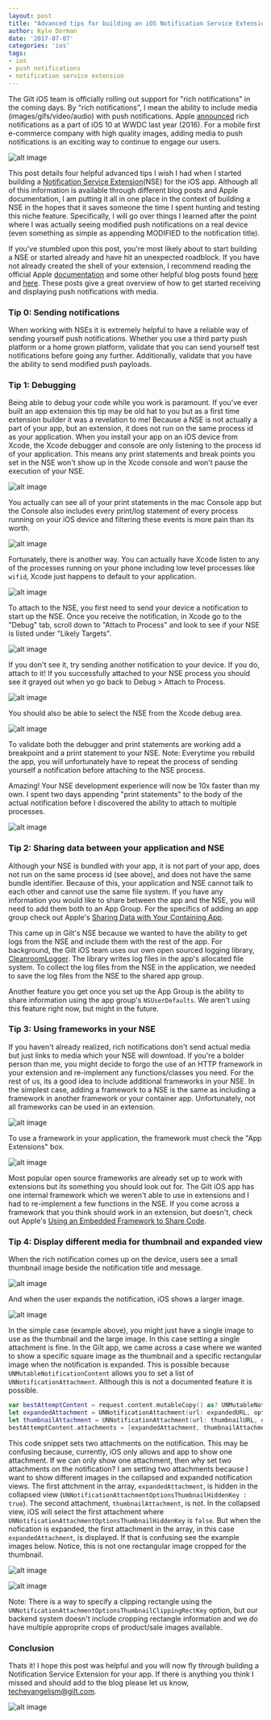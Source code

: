 ```yaml
---
layout: post
title: "Advanced tips for building an iOS Notification Service Extension"
author: Kyle Dorman
date: '2017-07-07'
categories: 'ios'
tags:
- ios
- push notifications
- notification service extension
---
```


[//]: # (Image References)
[attched_process]: /assets/images/notification-service-extension/attached_process.png "Attached to notification process id"
[but_but_but]: /assets/images/notification-service-extension/but_but_but.jpeg "but but but"
[console]: /assets/images/notification-service-extension/console.png "console"
[debug_screen]: /assets/images/notification-service-extension/debug_screen.png "debug screen"
[expanded_notification]: /assets/images/notification-service-extension/expanded_notification.png "expanded notification"
[expanded_notification_diff]: /assets/images/notification-service-extension/expanded_notification_diff.png "expanded notification different than thumbnail"
[frameworks]: /assets/images/notification-service-extension/frameworks.jpg "These aren't the frameworks you are looking for."
[gilt_process]: /assets/images/notification-service-extension/gilt_process.png "gilt process id"
[last_meme]: /assets/images/notification-service-extension/last_meme.png "last meme"
[promise-kit]: /assets/images/notification-service-extension/promise-kit.png "framework for extension"
[say_what]: /assets/images/notification-service-extension/say_what.jpg "say whaaaaaat"
[thumbnail_notification]: /assets/images/notification-service-extension/thumbnail_notification.png "thumbnail notification"
[thumbnail_notification_diff]: /assets/images/notification-service-extension/thumbnail_notification_diff.png "thumbnail notification different than expanded"
[unattached_process]: /assets/images/notification-service-extension/unattached_process.png "Unattached notification process id"

The Gilt iOS team is officially rolling out support for "rich notifications" in the coming days. By "rich notifications", I mean the ability to include media (images/gifs/video/audio) with push notifications. Apple [announced](https://developer.apple.com/videos/play/wwdc2016/708/) rich notifications as a part of iOS 10 at WWDC last year (2016). For a mobile first e-commerce company with high quality images, adding media to push notifications is an exciting way to continue to engage our users. 

![alt image][expanded_notification]

This post details four helpful advanced tips I wish I had when I started building a [Notification Service Extension](https://developer.apple.com/reference/usernotifications/unnotificationserviceextension)(NSE) for the iOS app. Although all of this information is available through different blog posts and Apple documentation, I am putting it all in one place in the context of building a NSE in the hopes that it saves someone the time I spent hunting and testing this niche feature. Specifically, I will go over things I learned after the point where I was actually seeing modified push notifications on a real device (even something as simple as appending MODIFIED to the notification title).

If you've stumbled upon this post, you're most likely about to start building a NSE or started already and have hit an unexpected roadblock. If you have not already created the shell of your extension, I recommend reading the official Apple [documentation](https://developer.apple.com/library/content/documentation/NetworkingInternet/Conceptual/RemoteNotificationsPG/ModifyingNotifications.html#//apple_ref/doc/uid/TP40008194-CH16-SW1) and some other helpful blog posts found [here](https://pusher.com/docs/push_notifications/ios/ios10) and [here](https://www.avanderlee.com/ios-10/rich-notifications-ios-10/). These posts give a great overview of how to get started receiving and displaying push notifications with media. 

### Tip 0: Sending notifications
When working with NSEs it is extremely helpful to have a reliable way of sending yourself push notifications. Whether you use a third party push platform or a home grown platform, validate that you can send yourself test notifications before going any further. Additionally, validate that you have the ability to send modified push payloads.

### Tip 1: Debugging
Being able to debug your code while you work is paramount. If you've ever built an app extension this tip may be old hat to you but as a first time extension builder it was a revelation to me! Because a NSE is not actually a part of your app, but an extension, it does not run on the same process id as your application. When you install your app on an iOS device from Xcode, the Xcode debugger and console are only listening to the process id of your application. This means any print statements and break points you set in the NSE won't show up in the Xcode console and won't pause the execution of your NSE. 

![alt image][but_but_but]

You actually can see all of your print statements in the mac Console app but the Console also includes every print/log statement of every process running on your iOS device and filtering these events is more pain than its worth. 

![alt image][console]

Fortunately, there is another way. You can actually have Xcode listen to any of the processes running on your phone including low level processes like `wifid`, Xcode just happens to default to your application. 

![alt image][gilt_process]

To attach to the NSE, you first need to send your device a notification to start up the NSE. Once you receive the notification, in Xcode go to the "Debug" tab, scroll down to "Attach to Process" and look to see if your NSE is listed under "Likely Targets". 

![alt image][unattached_process]

If you don't see it, try sending another notification to your device. If you do, attach to it! If you successfully attached to your NSE process you should see it grayed out when yo go back to Debug > Attach to Process. 

![alt image][attched_process]

You should also be able to select the NSE from the Xcode debug area. 

![alt image][debug_screen]

To validate both the debugger and print statements are working add a breakpoint and a print statement to your NSE. Note: Everytime you rebuild the app, you will unfortunately have to repeat the process of sending yourself a notification before attaching to the NSE process.

Amazing! Your NSE development experience will now be 10x faster than my own. I spent two days appending "print statements" to the body of the actual notification before I discovered the ability to attach to multiple processes. 

![alt image][say_what]

### Tip 2: Sharing data between your application and NSE
Although your NSE is bundled with your app, it is not part of your app, does not run on the same process id (see above), and does not have the same bundle identifier. Because of this, your application and NSE cannot talk to each other and cannot use the same file system. If you have any information you would like to share between the app and the NSE, you will need to add them both to an App Group. For the specifics of adding an app group check out Apple's [Sharing Data with Your Containing App](https://developer.apple.com/library/content/documentation/General/Conceptual/ExtensibilityPG/ExtensionScenarios.html#//apple_ref/doc/uid/TP40014214-CH21-SW1).

This came up in Gilt's NSE because we wanted to have the ability to get logs from the NSE and include them with the rest of the app. For background, the Gilt iOS team uses our own open sourced logging library, [CleanroomLogger](https://github.com/emaloney/CleanroomLogger). The library writes log files in the app's allocated file system. To collect the log files from the NSE in the application, we needed to save the log files from the NSE to the shared app group. 

Another feature you get once you set up the App Group is the ability to share information using the app group's `NSUserDefaults`. We aren't using this feature right now, but might in the future.

### Tip 3: Using frameworks in your NSE
If you haven't already realized, rich notifications don't send actual media but just links to media which your NSE will download. If you're a bolder person than me, you might decide to forgo the use of an HTTP framework in your extension and re-implement any functions/classes you need. For the rest of us, its a good idea to include additional frameworks in your NSE. In the simplest case, adding a framework to a NSE is the same as including a framework in another framework or your container app. Unfortunately, not all frameworks can be used in an extension. 

![alt image][frameworks]

To use a framework in your application, the framework must check the "App Extensions" box.

![alt image][promise-kit]

Most popular open source frameworks are already set up to work with extensions but its something you should look out for. The Gilt iOS app has one internal framework which we weren't able to use in extensions and I had to re-implement a few functions in the NSE. If you come across a framework that you think should work in an extension, but doesn't, check out Apple's [Using an Embedded Framework to Share Code](https://developer.apple.com/library/content/documentation/General/Conceptual/ExtensibilityPG/ExtensionScenarios.html#//apple_ref/doc/uid/TP40014214-CH21-SW1).

### Tip 4: Display different media for thumbnail and expanded view
When the rich notification comes up on the device, users see a small thumbnail image beside the notification title and message. 

![alt image][thumbnail_notification]

And when the user expands the notification, iOS shows a larger image. 

![alt image][expanded_notification]

In the simple case (example above), you might just have a single image to use as the thumbnail and the large image. In this case setting a single attachment is fine. In the Gilt app, we came across a case where we wanted to show a specific square image as the thumbnail and a specific rectangular image when the notification is expanded. This is possible because `UNMutableNotificationContent` allows you to set a list of `UNNotificationAttachment`. Although this is not a documented feature it is possible. 

```swift
var bestAttemptContent = request.content.mutableCopy() as? UNMutableNotificationContent
let expandedAttachment = UNNotificationAttachment(url: expandedURL, options: [UNNotificationAttachmentOptionsThumbnailHiddenKey : true])
let thumbnailAttachment = UNNotificationAttachment(url: thumbnailURL, options: [UNNotificationAttachmentOptionsThumbnailHiddenKey : false])
bestAttemptContent.attachments = [expandedAttachment, thumbnailAttachment]
```
This code snippet sets two attachments on the notification. This may be confusing because, currently, iOS only allows and app to show one attachment. If we can only show one attachment, then why set two attachments on the notification? I am setting two attachments because I want to show different images in the collapsed and expanded notification views. The first attchment in the array, `expandedAttachment`, is hidden in the collapsed view (`UNNotificationAttachmentOptionsThumbnailHiddenKey : true`). The second attachment, `thumbnailAttachment`, is not. In the collapsed view, iOS will select the first attachment where `UNNotificationAttachmentOptionsThumbnailHiddenKey` is `false`. But when the nofication is expanded, the first attachment in the array, in this case `expandedAttachment`, is displayed. If that is confusing see the example images below. Notice, this is not one rectangular image cropped for the thumbnail.

![alt image][thumbnail_notification_diff]

![alt image][expanded_notification_diff]

Note: There is a way to specify a clipping rectangle using the `UNNotificationAttachmentOptionsThumbnailClippingRectKey` option, but our backend system doesn't include cropping rectangle information and we do have multiple approprite crops of product/sale images available. 

### Conclusion
Thats it! I hope this post was helpful and you will now fly through building a Notification Service Extension for your app. If there is anything you think I missed and should add to the blog please let us know, techevangelism@gilt.com. 

![alt image][last_meme]
